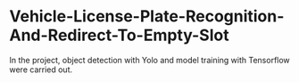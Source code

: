# Vehicle-License-Plate-Recognition-And-Redirect-To-Empty-Slot
In the project, object detection with Yolo and model training with Tensorflow were carried out.
